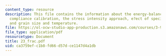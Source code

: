```yaml
---
content_type: resource
description: This file contains the information about the energy-balance approach,
  compliance calibration, the stress intensity approach, e?ect of specimen geometry,
  and grain size and temperature.
file: https://ol-ocw-studio-app-production.s3.amazonaws.com/courses/3-91-mechanical-behavior-of-plastics-spring-2007/ca3759efc1b8fd66d57dce1147d4a1db_23_frac.pdf
file_type: application/pdf
resourcetype: Document
title: 23_frac.pdf
uid: ca3759ef-c1b8-fd66-d57d-ce1147d4a1db
---
```

